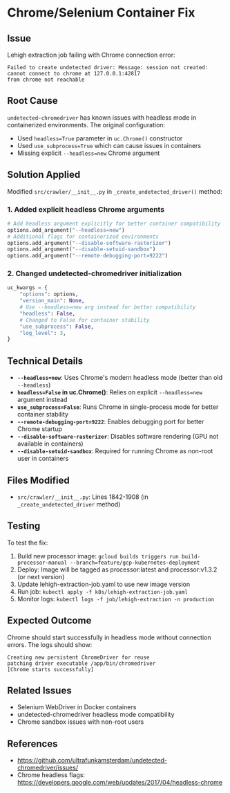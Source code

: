 # Chrome/Selenium Container Fix

## Issue
Lehigh extraction job failing with Chrome connection error:
```
Failed to create undetected driver: Message: session not created: cannot connect to chrome at 127.0.0.1:42817
from chrome not reachable
```

## Root Cause
`undetected-chromedriver` has known issues with headless mode in containerized environments. The original configuration:
- Used `headless=True` parameter in `uc.Chrome()` constructor
- Used `use_subprocess=True` which can cause issues in containers
- Missing explicit `--headless=new` Chrome argument

## Solution Applied
Modified `src/crawler/__init__.py` in `_create_undetected_driver()` method:

### 1. Added explicit headless Chrome arguments
```python
# Add headless argument explicitly for better container compatibility
options.add_argument("--headless=new")
# Additional flags for containerized environments
options.add_argument("--disable-software-rasterizer")
options.add_argument("--disable-setuid-sandbox")
options.add_argument("--remote-debugging-port=9222")
```

### 2. Changed undetected-chromedriver initialization
```python
uc_kwargs = {
    "options": options,
    "version_main": None,
    # Use --headless=new arg instead for better compatibility
    "headless": False,
    # Changed to False for container stability
    "use_subprocess": False,
    "log_level": 3,
}
```

## Technical Details
- **`--headless=new`**: Uses Chrome's modern headless mode (better than old `--headless`)
- **`headless=False` in uc.Chrome()**: Relies on explicit `--headless=new` argument instead
- **`use_subprocess=False`**: Runs Chrome in single-process mode for better container stability
- **`--remote-debugging-port=9222`**: Enables debugging port for better Chrome startup
- **`--disable-software-rasterizer`**: Disables software rendering (GPU not available in containers)
- **`--disable-setuid-sandbox`**: Required for running Chrome as non-root user in containers

## Files Modified
- `src/crawler/__init__.py`: Lines 1842-1908 (in `_create_undetected_driver` method)

## Testing
To test the fix:
1. Build new processor image: `gcloud builds triggers run build-processor-manual --branch=feature/gcp-kubernetes-deployment`
2. Deploy: Image will be tagged as processor:latest and processor:v1.3.2 (or next version)
3. Update lehigh-extraction-job.yaml to use new image version
4. Run job: `kubectl apply -f k8s/lehigh-extraction-job.yaml`
5. Monitor logs: `kubectl logs -f job/lehigh-extraction -n production`

## Expected Outcome
Chrome should start successfully in headless mode without connection errors. The logs should show:
```
Creating new persistent ChromeDriver for reuse
patching driver executable /app/bin/chromedriver
[Chrome starts successfully]
```

## Related Issues
- Selenium WebDriver in Docker containers
- undetected-chromedriver headless mode compatibility
- Chrome sandbox issues with non-root users

## References
- https://github.com/ultrafunkamsterdam/undetected-chromedriver/issues/
- Chrome headless flags: https://developers.google.com/web/updates/2017/04/headless-chrome
